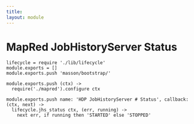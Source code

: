 ```yaml
---
title: 
layout: module
---
```


# MapRed JobHistoryServer Status

    lifecycle = require './lib/lifecycle'
    module.exports = []
    module.exports.push 'masson/bootstrap/'

    module.exports.push (ctx) ->
      require('./mapred').configure ctx

    module.exports.push name: 'HDP JobHistoryServer # Status', callback: (ctx, next) ->
      lifecycle.jhs_status ctx, (err, running) ->
        next err, if running then 'STARTED' else 'STOPPED'
